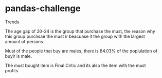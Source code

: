 # pandas-challenge
Trends

The age gap of 20-24 is the group that purchase the must, the reason why this group purchsae the must ir beacuase it the group with the largest amount of persons

Must of the people that buy are males, there is 84.03% of the poplulation of buyir is male.

The must bought item is Final Critic and its also the item with the must profits